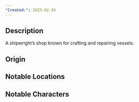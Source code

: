 ```yaml
---
"Created:": 2025-02-24
---
```

## **Description**

A shipwright’s shop known for crafting and repairing vessels.

## **Origin**

## **Notable Locations**

## **Notable Characters**

